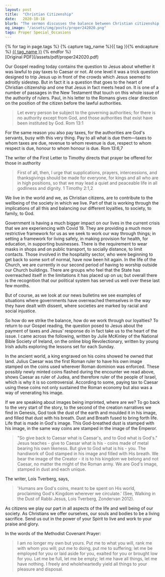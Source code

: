 ```yaml
---
layout: post
title:  "Christian Citizenship"
date:   2020-10-18
blurb: "The sermon discusses the balance between Christian citizenship and secular authority, referencing Jesus' teaching on paying taxes to Caesar and the apostle Paul's guidance on respecting governing authorities. It emphasizes the Christian's duty to contribute to societal wellbeing while maintaining allegiance to God's kingdom, and the unique identity as God's image bearers."
og_image: "/assets/img/posts/proper242020.png"
tags: Proper Special_Occasions
---    
```

<div class="tag-pills">
  {% for tag in page.tags %}
    {% capture tag_name %}{{ tag }}{% endcapture %}
    <a href="{{ site.baseurl }}/tag/{{ tag_name | slugify }}" class="tag-pill">{{ tag_name }}</a>
  {% endfor %}
</div>
[Original PDF](/assets/pdf/proper242020.pdf)

Our Gospel reading today contains the question to Jesus about whether it was lawful to pay taxes to Caesar or not. At one level it was a trick question designed to trip Jesus up in front of the crowds which Jesus seemed to adroitly sidestep. But in fact it is a question that goes to the heart of Christian citizenship and one that Jesus in fact meets head on. It is one of a number of passages in the New Testament that touch on this whole issue of the authority of rulers. Paul, in his letter to the Romans gives clear direction on the position of the citizen before the lawful authorities.

> Let every person be subject to the governing authorities; for there is no authority except from God, and those authorities that exist have been instituted by God. Rom 13:1

For the same reason you also pay taxes, for the authorities are God's servants, busy with this very thing. Pay to all what is due them—taxes to whom taxes are due, revenue to whom revenue is due, respect to whom respect is due, honour to whom honour is due. Rom 13:6,7

The writer of the First Letter to Timothy directs that prayer be offered for those in authority

> First of all, then, I urge that supplications, prayers, intercessions, and thanksgivings should be made for everyone, for kings and all who are in high positions, so that we may lead a quiet and peaceable life in all godliness and dignity. 1 Timothy 2:1,2

We live in the world and we, as Christian citizens, are to contribute to the wellbeing of the society in which we live. Part of that is working through the implications of all this and balancing our different loyalties, to society, to family, to God.

Government is having a much bigger impact on our lives in the current crisis that we are experiencing with Covid 19. They are providing a much more restrictive framework for us as we seek to work our way through things; in setting a framework for living safely, in making provision for health, for education, in supporting businesses. There is the requirement to wear masks in shops and on public transport, to socially distance, to limit contacts. Those involved in the hospitality sector, who were beginning to get back to some sort of normal, have now been hit again. In the life of the Church, we are currently in our second period of having to worship outside our Church buildings. There are groups who feel that the State has overreached itself in the limitations it has placed up on us; but overall there is the recognition that our political system has served us well over these last few months.

But of course, as we look at our news bulletins we see examples of situations where governments have overreached themselves in the way they have dealt with dissent, where societies are marked by racial and social injustice.

So how do we strike the balance, how do we work through our loyalties? To return to our Gospel reading, the question posed to Jesus about the payment of taxes and Jesus' response do in fact take us to the heart of the issue. I came across the following, written by Julie McKinley of the National Bible Society of Ireland, on the online blog Revolectionary, written by young Irish adults exploring the lessons set for each Sunday.

In the ancient world, a king engraved on his coins showed he owned that land. Julius Caesar was the first Roman ruler to have his own image stamped on the coins used wherever Roman dominion was enforced. These possibly newly minted coins flashed during the encounter we read above, shows Caesar as ruler of Judea, and therefore ruler of the people of Israel, which is why it is so controversial. According to some, paying tax to Caesar using these coins not only sustained the Roman economy but also was a way of venerating his image.

If we are speaking about images being imprinted, where are we? To go back to the very start of the story, to the second of the creation narratives we find in Genesis, God took the dust of the earth and moulded it in his image, and filled that dust with his breath. Dust and Breath fused to bring forth life. Life that is made in God's image. This God-breathed dust is stamped with his image, in the same way coins are stamped in the image of the Emperor.

> "So give back to Caesar what is Caesar's, and to God what is God's." Jesus teaches - give to Caesar what is his - coins made of metal bearing his own likeness. But give to God what is his - you. The handiwork of God stamped in his image and filled with His breath. We bear the image of the Creator - it is to his kingdom we belong and not Caesar, no matter the might of the Roman army. We are God's image, stamped in dust and each unique.

The writer, Lois Tverberg, says,

> 'Humans are God's coins, meant to be spent on His world, proclaiming God's Kingdom wherever we circulate.' (See, Walking in the Dust of Rabbi Jesus, Lois Tverberg, Zondervan 2012).

As citizens we play our part in all aspects of the life and well being of our society. As Christians we offer ourselves, our souls and bodies to be a living sacrifice. Send us out in the power of your Spirit to live and work to your praise and glory.

In the words of the Methodist Covenant Prayer:

> I am no longer my own but yours. Put me to what you will, rank me with whom you will; put me to doing, put me to suffering; let me be employed for you or laid aside for you, exalted for you or brought low for you. Let me be full, let me be empty; let me have all things, let me have nothing. I freely and wholeheartedly yield all things to your pleasure and disposal.
